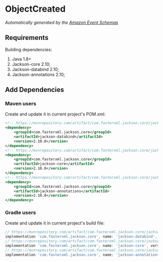 # ObjectCreated

*Automatically generated by the [Amazon Event Schemas](https://aws.amazon.com/)*


## Requirements

Building dependencies:
1. Java 1.8+
2. Jackson-core 2.10;
3. Jackson-databind 2.10;
4. Jackson-annotations 2.10;

## Add Dependencies

### Maven users

Create and update it in current project's POM.xml:

```xml
<!-- https://mvnrepository.com/artifact/com.fasterxml.jackson.core/jackson-databind -->
<dependency>
    <groupId>com.fasterxml.jackson.core</groupId>
    <artifactId>jackson-databind</artifactId>
    <version>2.10.0</version>
</dependency>
<!-- https://mvnrepository.com/artifact/com.fasterxml.jackson.core/jackson-core -->
<dependency>
    <groupId>com.fasterxml.jackson.core</groupId>
    <artifactId>jackson-core</artifactId>
    <version>2.10.0</version>
</dependency>
<!-- https://mvnrepository.com/artifact/com.fasterxml.jackson.core/jackson-annotations -->
<dependency>
    <groupId>com.fasterxml.jackson.core</groupId>
    <artifactId>jackson-annotations</artifactId>
    <version>2.10.0</version>
</dependency>
```

### Gradle users

Create and update it in current project's build file:

```groovy
// https://mvnrepository.com/artifact/com.fasterxml.jackson.core/jackson-databind
implementation 'com.fasterxml.jackson.core', name: 'jackson-databind', version: '2.10.0'
// https://mvnrepository.com/artifact/com.fasterxml.jackson.core/jackson-core
implementation 'com.fasterxml.jackson.core', name: 'jackson-core', version: '2.10.0'
// https://mvnrepository.com/artifact/com.fasterxml.jackson.core/jackson-annotations
implementation 'com.fasterxml.jackson.core', name: 'jackson-annotations', version: '2.10.0'
```
